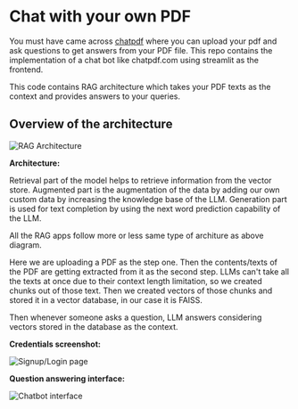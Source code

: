 # Chat with your own PDF

You must have came across [chatpdf](www.chatpdf.com) where you can upload your pdf and ask questions to get answers from your PDF file. This repo contains the implementation of a chat bot like chatpdf.com using streamlit as the frontend.

This code contains RAG architecture which takes your PDF texts as the context and provides answers to your queries.

## **Overview of the architecture**

![RAG Architecture](https://github.com/user-attachments/assets/2ef6b915-27d4-4fc0-9d62-6cdce6afd053)

**Architecture:**

Retrieval part of the model helps to retrieve information from the vector store.
Augmented part is the augmentation of the data by adding our own custom data by increasing the knowledge base of the LLM.
Generation part is used for text completion by using the next word prediction capability of the LLM.

All the RAG apps follow more or less same type of architure as above diagram.

Here we are uploading a PDF as the step one.
Then the contents/texts of the PDF are getting extracted from it as the second step.
LLMs can't take all the texts at once due to their context length limitation, so we created chunks out of those text.
Then we created vectors of those chunks and stored it in a vector database, in our case it is FAISS.

Then whenever someone asks a question, LLM answers considering vectors stored in the database as the context.

**Credentials screenshot:**

![Signup/Login page](https://github.com/user-attachments/assets/f56dd4fe-a9e5-4367-9d3b-02ced90dc5a3)

**Question answering interface:**

![Chatbot interface](https://github.com/user-attachments/assets/0bb10db0-16a4-4e4b-b905-820f6ee1b463)







